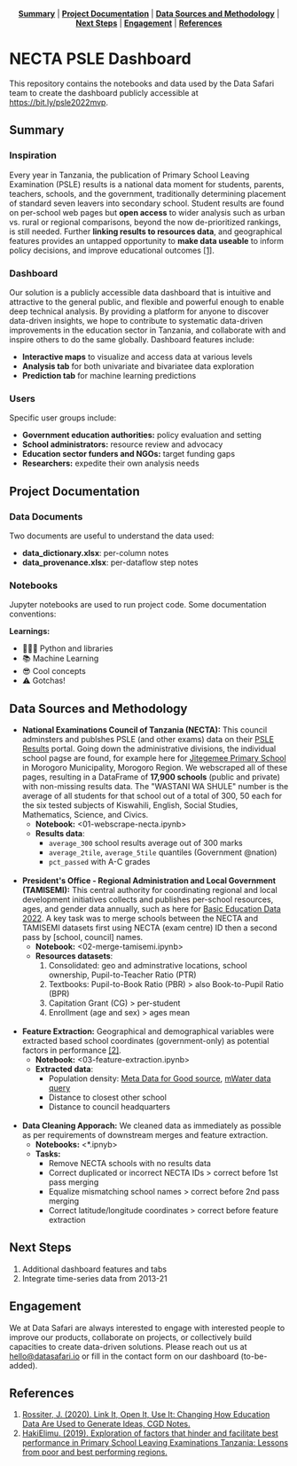 <p align="center">
<b><a href="#summary">Summary</a></b>
|
<b><a href="#project-documentation">Project Documentation</a></b>
|
<b><a href="#data-sources-and-methodology">Data Sources and Methodology</a></b>
|
<b><a href="#next-steps">Next Steps</a></b>
|
<b><a href="#engagement">Engagement</a></b>
|    
<b><a href="#references">References</a></b> 
</p>

# NECTA PSLE Dashboard
This repository contains the notebooks and data used by the Data Safari team to create the dashboard publicly accessible at https://bit.ly/psle2022mvp.

## Summary

### Inspiration
Every year in Tanzania, the publication of Primary School Leaving Examination (PSLE) results is a national data moment for students, parents, teachers, schools, and the government, traditionally determining placement of standard seven leavers into secondary school. Student results are found on per-school web pages but **open access** to wider analysis such as urban vs. rural or regional comparisons, beyond the now de-prioritized rankings, is still needed. Further **linking results to resources data**, and geographical features provides an untapped opportunity to **make data useable** to inform policy decisions, and improve educational outcomes <a href="#references">[1]</a></b>.

### Dashboard
Our solution is a publicly accessible data dashboard that is intuitive and attractive to the general public, and flexible and powerful enough to enable deep technical analysis. By providing a platform for anyone to discover data-driven insights, we hope to contribute to systematic data-driven improvements in the education sector in Tanzania, and collaborate with and inspire others to do the same globally. Dashboard features include:
- **Interactive maps** to visualize and access data at various levels
- **Analysis tab** for both univariate and bivariatee data exploration
- **Prediction tab** for machine learning predictions

### Users
Specific user groups include:
- **Government education authorities:** policy evaluation and setting
- **School administrators:** resource review and advocacy
- **Education sector funders and NGOs:** target funding gaps
- **Researchers:** expedite their own analysis needs


## Project Documentation

### Data Documents
Two documents are useful to understand the data used:
- **data_dictionary.xlsx**: per-column notes
- **data_provenance.xlsx**: per-dataflow step notes

### Notebooks
Jupyter notebooks are used to run project code. Some documentation conventions:

**Learnings:**
- 🧑🏻‍💻 Python and libraries
- 📚 Machine Learning
- 😎 Cool concepts
- ⚠️ Gotchas!


## Data Sources and Methodology

- **National Examinations Council of Tanzania (NECTA):** This council adminsters and publshes PSLE (and other exams) data on their [PSLE Results](https://necta.go.tz/psle_results) portal. Going down the administrative divisions, the individual school pagse are found, for example here for [Jitegemee Primary School](https://onlinesys.necta.go.tz/results/2022/psle/results/shl_ps1104063.htm) in Morogoro Municipality, Morogoro Region. We webscraped all of these pages, resulting in a DataFrame of **17,900 schools** (public and private) with non-missing results data. The "WASTANI WA SHULE" number is the average of all students for that school out of a total of 300, 50 each for the six tested subjects of Kiswahili, English, Social Studies, Mathematics, Science, and Civics.
    - **Notebook:** <01-webscrape-necta.ipynb>
    - **Results data**:
        - `average_300` school results average out of 300 marks
        - `average_2tile`, `average_5tile` quantiles (Government @nation)
        - `pct_passed` with A-C grades<br><br>
- **President's Office - Regional Administration and Local Government (TAMISEMI):** This central authority for coordinating regional and local development initiatives collects and publishes per-school resources, ages, and gender data annually, such as here for [Basic Education Data 2022](https://www.tamisemi.go.tz/singleministers/basic-education-data-2022). A key task was to merge schools between the NECTA and TAMISEMI datasets first using NECTA (exam centre) ID then a second pass by \[school, council\] names.
    - **Notebook:** <02-merge-tamisemi.ipynb>
    - **Resources datasets**:
        1. Consolidated: geo and adminstrative locations, school ownership, Pupil-to-Teacher Ratio (PTR)
        2. Textbooks: Pupil-to-Book Ratio (PBR) > also Book-to-Pupil Ratio (BPR)
        3. Capitation Grant (CG) > per-student
        4. Enrollment (age and sex) > ages mean<br><br>
- **Feature Extraction:** Geographical and demographical variables were extracted based school coordinates (government-only) as potential factors in performance <a href="#references">[2]</a></b>.
    - **Notebook:** <03-feature-extraction.ipynb>
    - **Extracted data**:
        - Population density: [Meta Data for Good source](https://dataforgood.facebook.com/dfg/tools/high-resolution-population-density-maps), [mWater data query](https://portal.mwater.co/#/resource_center/population_queries)
        - Distance to closest other school 
        - Distance to council headquarters<br><br>
- **Data Cleaning Apporach:** We cleaned data as immediately as possible as per requirements of downstream merges and feature extraction.
    - **Notebooks:** <\*.ipnyb>
    - **Tasks:**
        - Remove NECTA schools with no results data
        - Correct duplicated or incorrect NECTA IDs > correct before 1st pass merging
        - Equalize mismatching school names > correct before 2nd pass merging
        - Correct latitude/longitude coordinates > correct before feature extraction


## Next Steps

1. Additional dashboard features and tabs
2. Integrate time-series data from 2013-21


## Engagement

We at Data Safari are always interested to engage with interested people to improve our products, collaborate on projects, or collectively build capacities to create data-driven solutions. Please reach out us at hello@datasafari.io or fill in the contact form on our dashboard (to-be-added).

## References

1. [Rossiter, J. (2020). Link It, Open It, Use It: Changing How Education Data Are Used to Generate Ideas, CGD Notes.](https://www.cgdev.org/publication/link-it-open-it-use-it-changing-how-education-data-are-used-generate-ideas)
2. [HakiElimu. (2019). Exploration of factors that hinder and facilitate best performance in Primary School Leaving Examinations Tanzania: Lessons from poor and best performing regions.](https://hakielimu.or.tz/download/exploration-of-factors-that-hinder-and-facilitate-best-performance-in-primary-school-leaving-examinations-tanzania/)
